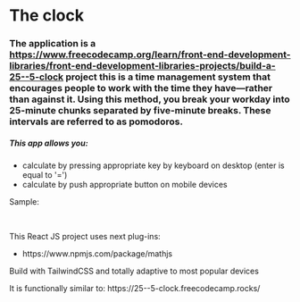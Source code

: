 # The clock

### The application is a https://www.freecodecamp.org/learn/front-end-development-libraries/front-end-development-libraries-projects/build-a-25--5-clock project this is a time management system that encourages people to work with the time they have—rather than against it. Using this method, you break your workday into 25-minute chunks separated by five-minute breaks. These intervals are referred to as pomodoros.

<h5>This app allows you:</h5>
<ul>
<li>calculate by pressing appropriate key by keyboard on desktop (enter is equal to '=')</li>
<li>calculate by push appropriate button on mobile devices</li>
</ul>

<p>Sample:</p>

<br/>
<p>This React JS project uses next plug-ins:</p>
<ul>
<li>https://www.npmjs.com/package/mathjs</li>
</ul>

<p>Build with TailwindCSS and totally adaptive to most popular devices</p>

<p>It is functionally similar to: https://25--5-clock.freecodecamp.rocks/</p>
